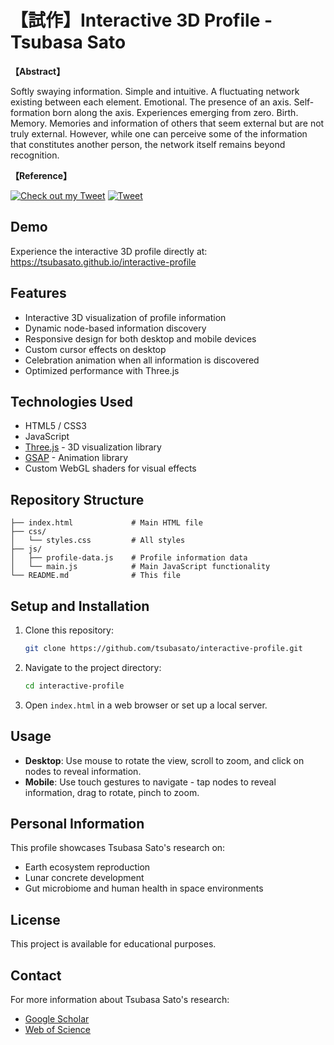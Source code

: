# 【試作】Interactive 3D Profile - Tsubasa Sato

<strong><p>【Abstract】</strong></p>
Softly swaying information. Simple and intuitive. A fluctuating network existing between each element. Emotional. The presence of an axis. Self-formation born along the axis. Experiences emerging from zero. Birth. Memory. Memories and information of others that seem external but are not truly external. However, while one can perceive some of the information that constitutes another person, the network itself remains beyond recognition.

<strong><p>【Reference】</strong></p>
[![Check out my Tweet](https://img.shields.io/badge/X-Tweet-black?logo=twitter&style=flat-square)](https://x.com/rhizobium_st/status/1921466191165477109)
[![Tweet](https://github.com/your-username/your-repo/blob/main/images/tweet.png?raw=true)](https://x.com/rhizobium_st/status/1921466191165477109)

## Demo

Experience the interactive 3D profile directly at: https://tsubasato.github.io/interactive-profile

## Features

- Interactive 3D visualization of profile information
- Dynamic node-based information discovery
- Responsive design for both desktop and mobile devices
- Custom cursor effects on desktop
- Celebration animation when all information is discovered
- Optimized performance with Three.js

## Technologies Used

- HTML5 / CSS3
- JavaScript
- [Three.js](https://threejs.org/) - 3D visualization library
- [GSAP](https://greensock.com/gsap/) - Animation library
- Custom WebGL shaders for visual effects

## Repository Structure

```
├── index.html             # Main HTML file
├── css/
│   └── styles.css         # All styles
├── js/
│   ├── profile-data.js    # Profile information data
│   └── main.js            # Main JavaScript functionality
└── README.md              # This file
```

## Setup and Installation

1. Clone this repository:
   ```bash
   git clone https://github.com/tsubasato/interactive-profile.git
   ```

2. Navigate to the project directory:
   ```bash
   cd interactive-profile
   ```

3. Open `index.html` in a web browser or set up a local server.

## Usage

- **Desktop**: Use mouse to rotate the view, scroll to zoom, and click on nodes to reveal information.
- **Mobile**: Use touch gestures to navigate - tap nodes to reveal information, drag to rotate, pinch to zoom.

## Personal Information

This profile showcases Tsubasa Sato's research on:

- Earth ecosystem reproduction
- Lunar concrete development
- Gut microbiome and human health in space environments

## License

This project is available for educational purposes.

## Contact

For more information about Tsubasa Sato's research:
- [Google Scholar](https://scholar.google.co.jp/citations?user=13x6x4sAAAAJ&hl=ja)
- [Web of Science](https://www.webofscience.com/wos/author/record/LXW-1255-2024)
